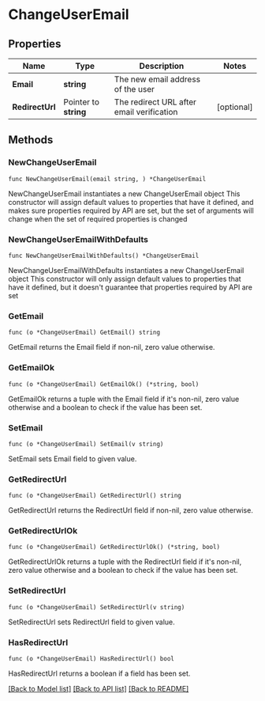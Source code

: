 # ChangeUserEmail

## Properties

Name | Type | Description | Notes
------------ | ------------- | ------------- | -------------
**Email** | **string** | The new email address of the user | 
**RedirectUrl** | Pointer to **string** | The redirect URL after email verification | [optional] 

## Methods

### NewChangeUserEmail

`func NewChangeUserEmail(email string, ) *ChangeUserEmail`

NewChangeUserEmail instantiates a new ChangeUserEmail object
This constructor will assign default values to properties that have it defined,
and makes sure properties required by API are set, but the set of arguments
will change when the set of required properties is changed

### NewChangeUserEmailWithDefaults

`func NewChangeUserEmailWithDefaults() *ChangeUserEmail`

NewChangeUserEmailWithDefaults instantiates a new ChangeUserEmail object
This constructor will only assign default values to properties that have it defined,
but it doesn't guarantee that properties required by API are set

### GetEmail

`func (o *ChangeUserEmail) GetEmail() string`

GetEmail returns the Email field if non-nil, zero value otherwise.

### GetEmailOk

`func (o *ChangeUserEmail) GetEmailOk() (*string, bool)`

GetEmailOk returns a tuple with the Email field if it's non-nil, zero value otherwise
and a boolean to check if the value has been set.

### SetEmail

`func (o *ChangeUserEmail) SetEmail(v string)`

SetEmail sets Email field to given value.


### GetRedirectUrl

`func (o *ChangeUserEmail) GetRedirectUrl() string`

GetRedirectUrl returns the RedirectUrl field if non-nil, zero value otherwise.

### GetRedirectUrlOk

`func (o *ChangeUserEmail) GetRedirectUrlOk() (*string, bool)`

GetRedirectUrlOk returns a tuple with the RedirectUrl field if it's non-nil, zero value otherwise
and a boolean to check if the value has been set.

### SetRedirectUrl

`func (o *ChangeUserEmail) SetRedirectUrl(v string)`

SetRedirectUrl sets RedirectUrl field to given value.

### HasRedirectUrl

`func (o *ChangeUserEmail) HasRedirectUrl() bool`

HasRedirectUrl returns a boolean if a field has been set.


[[Back to Model list]](../README.md#documentation-for-models) [[Back to API list]](../README.md#documentation-for-api-endpoints) [[Back to README]](../README.md)


